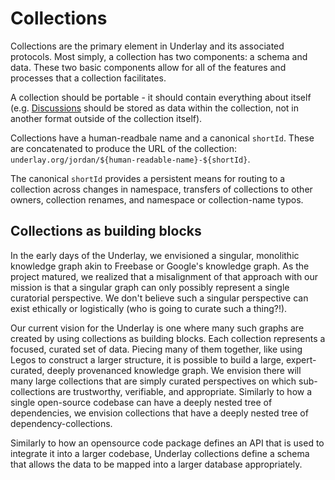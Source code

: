 # Collections

Collections are the primary element in Underlay and its associated protocols. Most simply, a collection has two components: a schema and data. These two basic components allow for all of the features and processes that a collection facilitates.

A collection should be portable - it should contain everything about itself (e.g. [Discussions](/discussions) should be stored as data within the collection, not in another format outside of the collection itself). 

Collections have a human-readbale name and a canonical `shortId`. These are concatenated to produce the URL of the collection: `underlay.org/jordan/${human-readable-name}-${shortId}`.

The canonical `shortId` provides a persistent means for routing to a collection across changes in namespace, transfers of collections to other owners, collection renames, and namespace or collection-name typos.

## Collections as building blocks
In the early days of the Underlay, we envisioned a singular, monolithic knowledge graph akin to Freebase or Google's knowledge graph. As the project matured, we realized that a misalignment of that approach with our mission is that a singular graph can only possibly represent a single curatorial perspective. We don't believe such a singular perspective can exist ethically or logistically (who is going to curate such a thing?!). 

Our current vision for the Underlay is one where many such graphs are created by using collections as building blocks. Each collection represents a focused, curated set of data. Piecing many of them together, like using Legos to construct a larger structure, it is possible to build a large, expert-curated, deeply provenanced knowledge graph. We envision there will many large collections that are simply curated perspectives on which sub-collections are trustworthy, verifiable, and appropriate. Similarly to how a single open-source codebase  can have a deeply nested tree of dependencies, we envision collections that have a deeply nested tree of dependency-collections.

Similarly to how an opensource code package defines an API that is used to integrate it into a larger codebase, Underlay collections define a schema that allows the data to be mapped into a larger database appropriately. 


